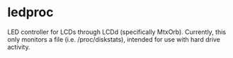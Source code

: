 # ledproc
LED controller for LCDs through LCDd (specifically MtxOrb). 
Currently, this only monitors a file (i.e. /proc/diskstats), intended for use with hard drive activity.
